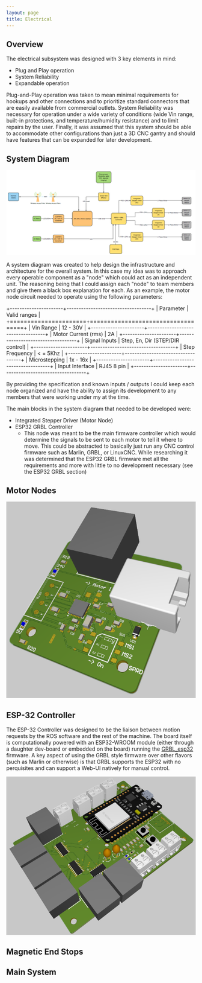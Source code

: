 ```yaml
---
layout: page
title: Electrical
---
```


## Overview 
The electrical subsystem was designed with 3 key elements in mind: 

* Plug and Play operation 
* System Reliability 
* Expandable operation 

Plug-and-Play operation was taken to mean minimal requirements for hookups and other connections and to prioritize standard connectors that are easily available from commercial outlets. System Reliability was necessary for operation under a wide variety of conditions (wide Vin range, built-in protections, and temperature/humidity resistance) and to limit repairs by the user. Finally, it was assumed that this system should be able to accommodate other configurations than just a 3D CNC gantry and should have features that can be expanded for later development. 

## System Diagram 

![System Diagram](assets/Electrical_assets/SystemDiagram_Electrical.png)

A system diagram was created to help design the infrastructure and architecture for the overall system. In this case my idea was to approach every operable component as a "node" which could act as an independent unit. The reasoning being that I could assign each "node" to team members and give them a black box explanation for each. As an example, the motor node circuit needed to operate using the following parameters: 

+----------------------+-----------------------------------+
| Parameter            | Valid ranges                      |
+======================+===================================+
| Vin Range            | 12 - 30V                          |
+----------------------+-----------------------------------+
| Motor Current (rms)  |  2A                               |
+----------------------+-----------------------------------+
| Signal Inputs        | Step, En, Dir (STEP/DIR control)  |
+----------------------+-----------------------------------+
| Step Frequency       | < = 5Khz                          |
+----------------------+-----------------------------------+
| Microstepping        | 1x - 16x                          |
+----------------------+-----------------------------------+
| Input Interface      | RJ45 8 pin                        |
+----------------------+-----------------------------------+

By providing the specification and known inputs / outputs I could keep each node organized and have the ability to assign its development to any members that were working under my at the time. 

The main blocks in the system diagram that needed to be developed were: 
* Integrated Stepper Driver (Motor Node) 
* ESP32 GRBL Controller 
    * This node was meant to be the main firmware controller which would determine the signals to be sent to each motor to tell it where to move. This could be abstracted to basically just run any CNC control firmware such as Marlin, GRBL, or LinuxCNC. While researching it was determined that the ESP32 GRBL firmware met all the requirements and more with little to no development necessary (see the ESP32 GRBL section)

## Motor Nodes

![Motor Node](assets/Electrical_assets/IntegratedStepDriver.png)

## ESP-32 Controller

The ESP-32 Controller was designed to be the liaison between motion requests by the ROS software and the rest of the machine. The board itself is computationally powered with an ESP32-WROOM module (either through a daughter dev-board or embedded on the board) running the [GRBL_esp32](https://github.com/bdring/Grbl_Esp32) firmware. A key aspect of using the GRBL style firmware over other flavors (such as Marlin or otherwise) is that GRBL supports the ESP32 with no perquisites and can support a Web-UI natively for manual control. 

![GRBL Controller](assets/Electrical_assets/ESP32GRBLController.png)



## Magnetic End Stops

## Main System

